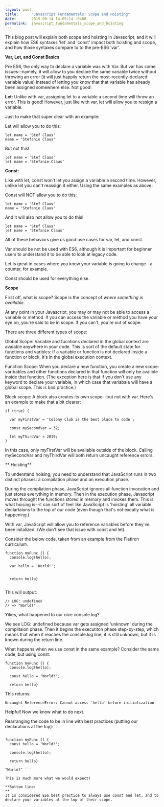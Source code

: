 ```yaml
---
layout: post
title:      "Javascript Fundamentals: Scope and Hoisting"
date:       2019-09-14 14:09:14 -0400
permalink:  javascript_fundamentals_scope_and_hoisting
---
```


This blog post will explain both scope and hoisting in Javascript, and it will explain how ES6 syntaxes 'let' and 'const' impact both hoisting and scope, and how those syntaxes compare to to the pre-ES6 'var'. 


**Var, Let, and Const Basics**

Pre ES6, the only way to declare a variable was with Var. But var has some issues--namely, it will allow to you declare the same variable twice without throwing an error (it will just happily return the most-recently-declared variable value) instead of letting you know that that variable has already been assigned somewhere else. Not good!

**Let**: Unlike with var, assigning let to a variable a second time will throw an error. This is good! However, just like with var, let will allow you to ressign a variable. 

Just to make that super clear with an example:

Let will allow you to do this:

```
let name = 'Stef Claus'
name = 'Stefanie Claus'
```

But not this!

```
let name = 'Stef Claus'
let name = 'Stefanie Claus'
```


**Const**:

Like with let, const won't let you assign a variable a second time. However, unlike let you can't reassign it either. Using the same examples as above: 

Const will NOT allow you to do this:

```
let name = 'Stef Claus'
name = 'Stefanie Claus'
```

And it will also not allow you to do this!

```
let name = 'Stef Claus'
let name = 'Stefanie Claus'
```

All of these behaviors give us good use cases for var, let, and const.

Var should be not be used with ES6, although it is important for beginner users to understand it to be able to look at legacy code.

Let is great in cases where you know your variable is going to change--a counter, for example.

Const should be used for everything else.

**Scope**
 
 First off, what is scope? Scope is the concept of *where something is available*.  
 
 At any point in your Javascript, you may or may not be able to access a variable or method. If you can access the variable or method you have your eye on, you're said to be in scope. If you can't, you're out of scope. 
 
 There are three different types of scope:
 
Global Scope: Variable and fucntions declared in the global context are avaiable anywhere in your code. This is sort of the default state for functions and varibles:  If a variable or function is not declared inside a function or block, it's in the global execution context.
 
 Function Scope: When you declare a new function, you create a new scope: varibables and other functions declared in that function will only be availble inside that function. (The exception here is that if you don't use any keyword to declare your variable, in which case that variabale will have a global scope. This is bad practice.)
 
 Block scope: A block also creates its own scope--but not with var. Here's an example to make that a bit clearer: 
 
```
if (true) {

  var myFirstVar = 'Colony Club is the best place to code';

  const mySecondVar = 32;
 
  let myThirdVar = 2019;
}
``` 
 
In this case, only myFirstVar will be available outside of the block. Calling mySecondVar and myThirdVar will both return uncaught reference errors.
 
** Hoisting** 

To understand hoising, you need to understand that JavaScript runs in two distinct phases: a compilation phase and an execution phase. 

During the compliation phase, JavaScript ignores all function invocation and just stores everything in memory. Then in the execution phase, Javascript moves throught the functions stored in memory and invokes them. This is what hoising is--it can sort of feel like JavaScript is 'hoisting' all variable declartaions to the top of our code  (even though that's not excatly what is happening.)

With var, JavaScript will allow you to reference variables before they've been initalized. (We don't see that issue with const and let).

Consider the below code, taken from an example from the Flatiron curriculum.

```
function myFunc () {
  console.log(hello);
	
  var hello = 'World!';

 
  return hello}
	

```

This will output:
```
// LOG: undefined
// => "World!"
```

Yikes, what happened to our nice console.log? 

We see LOG: undefined because var gets assigned 'unknown' during the complitaion phase. Then it begins the executiton phase step-by-step, which means that when it reaches the console.log line, it is still unknown, but it is known during the return line.

What happens when we use const in the same example? Consider the same code, but using const:

```
function myFunc () {
  console.log(hello);
	
  const hello = 'World!';
 
  return hello}
```

This returns: 

```
Uncaught ReferenceError: Cannot access 'hello' before initialization
```

Helpful! Now we know what to do next.

Rearranging the code to be in line with best practices (putting our declarations at the top):

```

function myFunc () {
  const hello = 'World!';

  console.log(hello);	
 
  return hello}
```


```LOG: World!
"World!" ```

This is much more what we would expect!

**Bottom line:
**
It is considered ES6 best practice to always use const and let, and to declare your variables at the top of their scope.




